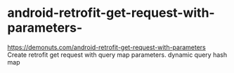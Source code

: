 # android-retrofit-get-request-with-parameters-
https://demonuts.com/android-retrofit-get-request-with-parameters   
Create retrofit get request with query map parameters. dynamic query hash map
